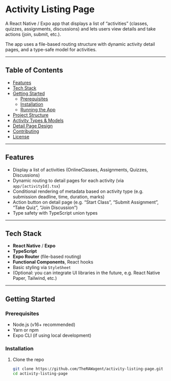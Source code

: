 # Activity Listing Page

A React Native / Expo app that displays a list of “activities” (classes, quizzes, assignments, discussions) and lets users view details and take actions (join, submit, etc.).  

The app uses a file-based routing structure with dynamic activity detail pages, and a type-safe model for activities.

---

## Table of Contents

- [Features](#features)  
- [Tech Stack](#tech-stack)  
- [Getting Started](#getting-started)  
  - [Prerequisites](#prerequisites)  
  - [Installation](#installation)  
  - [Running the App](#running-the-app)  
- [Project Structure](#project-structure)  
- [Activity Types & Models](#activity-types--models)  
- [Detail Page Design](#detail-page-design)  
- [Contributing](#contributing)  
- [License](#license)  

---

## Features

- Display a list of activities (OnlineClasses, Assignments, Quizzes, Discussions)  
- Dynamic routing to detail pages for each activity (via `app/[activityId].tsx`)  
- Conditional rendering of metadata based on activity type (e.g. submission deadline, time, duration, marks)  
- Action button on detail page (e.g. “Start Class”, “Submit Assignment”, “Take Quiz”, “Join Discussion”)  
- Type safety with TypeScript union types  

---

## Tech Stack

- **React Native** / **Expo**  
- **TypeScript**  
- **Expo Router** (file-based routing)  
- **Functional Components**, React hooks  
- Basic styling via `StyleSheet`  
- (Optional: you can integrate UI libraries in the future, e.g. React Native Paper, Tailwind, etc.)

---

## Getting Started

### Prerequisites

- Node.js (v16+ recommended)  
- Yarn or npm  
- Expo CLI (if using local development)  

### Installation

1. Clone the repo  
   ```bash
   git clone https://github.com/TheRAWagent/activity-listing-page.git
   cd activity-listing-page
